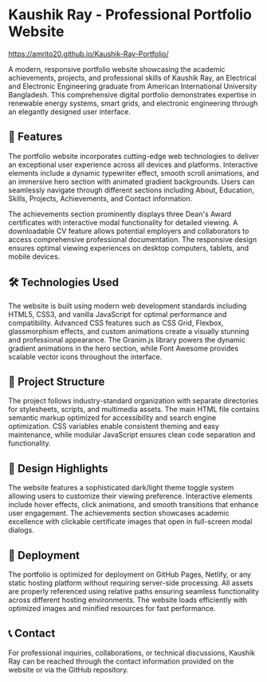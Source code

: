 # Kaushik Ray - Professional Portfolio Website

https://amrito20.github.io/Kaushik-Ray-Portfolio/

A modern, responsive portfolio website showcasing the academic achievements, projects, and professional skills of Kaushik Ray, an Electrical and Electronic Engineering graduate from American International University Bangladesh. This comprehensive digital portfolio demonstrates expertise in renewable energy systems, smart grids, and electronic engineering through an elegantly designed user interface.

## 🚀 Features

The portfolio website incorporates cutting-edge web technologies to deliver an exceptional user experience across all devices and platforms. Interactive elements include a dynamic typewriter effect, smooth scroll animations, and an immersive hero section with animated gradient backgrounds. Users can seamlessly navigate through different sections including About, Education, Skills, Projects, Achievements, and Contact information.

The achievements section prominently displays three Dean's Award certificates with interactive modal functionality for detailed viewing. A downloadable CV feature allows potential employers and collaborators to access comprehensive professional documentation. The responsive design ensures optimal viewing experiences on desktop computers, tablets, and mobile devices.

## 🛠️ Technologies Used

The website is built using modern web development standards including HTML5, CSS3, and vanilla JavaScript for optimal performance and compatibility. Advanced CSS features such as CSS Grid, Flexbox, glassmorphism effects, and custom animations create a visually stunning and professional appearance. The Granim.js library powers the dynamic gradient animations in the hero section, while Font Awesome provides scalable vector icons throughout the interface.

## 📁 Project Structure

The project follows industry-standard organization with separate directories for stylesheets, scripts, and multimedia assets. The main HTML file contains semantic markup optimized for accessibility and search engine optimization. CSS variables enable consistent theming and easy maintenance, while modular JavaScript ensures clean code separation and functionality.

## 🎨 Design Highlights

The website features a sophisticated dark/light theme toggle system allowing users to customize their viewing preference. Interactive elements include hover effects, click animations, and smooth transitions that enhance user engagement. The achievements section showcases academic excellence with clickable certificate images that open in full-screen modal dialogs.

## 🚀 Deployment

The portfolio is optimized for deployment on GitHub Pages, Netlify, or any static hosting platform without requiring server-side processing. All assets are properly referenced using relative paths ensuring seamless functionality across different hosting environments. The website loads efficiently with optimized images and minified resources for fast performance.

## 📞 Contact

For professional inquiries, collaborations, or technical discussions, Kaushik Ray can be reached through the contact information provided on the website or via the GitHub repository. 
